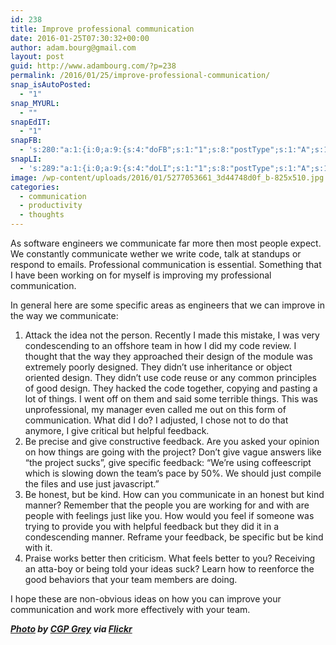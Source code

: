 ```yaml
---
id: 238
title: Improve professional communication
date: 2016-01-25T07:30:32+00:00
author: adam.bourg@gmail.com
layout: post
guid: http://www.adambourg.com/?p=238
permalink: /2016/01/25/improve-professional-communication/
snap_isAutoPosted:
  - "1"
snap_MYURL:
  - ""
snapEdIT:
  - "1"
snapFB:
  - 's:280:"a:1:{i:0;a:9:{s:4:"doFB";s:1:"1";s:8:"postType";s:1:"A";s:10:"AttachPost";s:1:"2";s:10:"SNAPformat";s:51:"New post (%TITLE%) has been published on %SITENAME%";s:9:"isAutoImg";s:1:"A";s:8:"imgToUse";s:0:"";s:9:"isAutoURL";s:1:"A";s:8:"urlToUse";s:0:"";s:11:"isPrePosted";s:1:"1";}}";'
snapLI:
  - 's:289:"a:1:{i:0;a:9:{s:4:"doLI";s:1:"1";s:8:"postType";s:1:"A";s:10:"SNAPformat";s:41:"New post has been published on %SITENAME%";s:11:"SNAPformatT";s:18:"New Post - %TITLE%";s:9:"isAutoImg";s:1:"A";s:8:"imgToUse";s:0:"";s:9:"isAutoURL";s:1:"A";s:8:"urlToUse";s:0:"";s:11:"isPrePosted";s:1:"1";}}";'
image: /wp-content/uploads/2016/01/5277053661_3d44748d0f_b-825x510.jpg
categories:
  - communication
  - productivity
  - thoughts
---
```

As software engineers we communicate far more then most people expect. We constantly communicate wether we write code, talk at standups or respond to emails. Professional communication is essential. Something that I have been working on for myself is improving my professional communication.

In general here are some specific areas as engineers that we can improve in the way we communicate:

<!--more-->

  1. Attack the idea not the person. Recently I made this mistake, I was very condescending to an offshore team in how I did my code review. I thought that the way they approached their design of the module was extremely poorly designed. They didn&#8217;t use inheritance or object oriented design. They didn&#8217;t use code reuse or any common principles of good design. They hacked the code together, copying and pasting a lot of things. I went off on them and said some terrible things. This was unprofessional, my manager even called me out on this form of communication. What did I do? I adjusted, I chose not to do that anymore, I give critical but helpful feedback.
  2. Be precise and give constructive feedback. Are you asked your opinion on how things are going with the project? Don&#8217;t give vague answers like &#8220;the project sucks&#8221;, give specific feedback: &#8220;We&#8217;re using coffeescript which is slowing down the team&#8217;s pace by 50%. We should just compile the files and use just javascript.&#8221;
  3. Be honest, but be kind. How can you communicate in an honest but kind manner? Remember that the people you are working for and with are people with feelings just like you. How would you feel if someone was trying to provide you with helpful feedback but they did it in a condescending manner. Reframe your feedback, be specific but be kind with it.
  4. Praise works better then criticism. What feels better to you? Receiving an atta-boy or being told your ideas suck? Learn how to reenforce the good behaviors that your team members are doing.

I hope these are non-obvious ideas on how you can improve your communication and work more effectively with your team.

**_<a href="https://www.flickr.com/photos/cgpgrey/5277053661/in/photolist-93jhcP-ejcuCr-ATGLY-ejciDr-4n7jMJ-54MAo8-kryB3x-3Rffi3-6uwkq8-ejcgXr-ejcnDD-eji2Mq-ejckWB-5ZCoV-ezZGx-4nnTiG-ouR8v5-msuEDp-aaBbBG-eji8Wm-ejcmZR-ejifhG-ejcjY6-eji43m-ejcf32-ejcuXn-eji6mN-ejcfni-ejidMw-ejig5h-ejcfJ2-ejieZW-eji4kQ-ejco3x-ejcoKB-eji71s-o893on-cyxGZJ-9td6b-pHFpA5-dzsVX7-hRehnL-ptktR4-6y2HtB-j4r5Ap-wifiMA-raVtUr-ecw7Tv-peKDv-5WYgQ3" target="_blank">Photo</a> by <a href="https://www.flickr.com/photos/cgpgrey/" target="_blank">CGP Grey</a> via <a href="https://www.flickr.com" target="_blank">Flickr</a>_**

<div data-animation="no-animation" data-icons-animation="no-animation" data-overlay="" data-change-size="" data-button-size="1" style="font-size:1em;display:none;" class="supsystic-social-sharing supsystic-social-sharing-package-flat supsystic-social-sharing-content supsystic-social-sharing-content-align-center">
  <a class="social-sharing-button sharer-flat sharer-flat-1 counter-standard without-counter mail" target="_blank" title="Mail" href="#" data-nid="16" data-pid="1" data-post-id="238" data-url="http://www.adambourg.com/wp-admin/admin-ajax.php" data-action="" rel="nofollow"><i class="fa fa-fw fa-paper-plane"></i>
  
  <div class="counter-wrap standard">
    <span class="counter"></span>
  </div></a>
  
  <a class="social-sharing-button sharer-flat sharer-flat-1 counter-standard without-counter facebook" target="_blank" title="Facebook" href="http://www.facebook.com/sharer.php?u=http%3A%2F%2Fwww.adambourg.com%2F2016%2F01%2F25%2Fimprove-professional-communication%2F" data-nid="1" data-pid="1" data-post-id="238" data-url="http://www.adambourg.com/wp-admin/admin-ajax.php" data-action="" rel="nofollow"><i class="fa fa-fw fa-facebook"></i>
  
  <div class="counter-wrap standard">
    <span class="counter"></span>
  </div></a>
  
  <a class="social-sharing-button sharer-flat sharer-flat-1 counter-standard without-counter twitter" target="_blank" title="Twitter" href="https://twitter.com/share?url=http%3A%2F%2Fwww.adambourg.com%2F2016%2F01%2F25%2Fimprove-professional-communication%2F&text=Improve+professional+communication" data-nid="2" data-pid="1" data-post-id="238" data-url="http://www.adambourg.com/wp-admin/admin-ajax.php" data-action="" rel="nofollow"><i class="fa fa-fw fa-twitter"></i>
  
  <div class="counter-wrap standard">
    <span class="counter"></span>
  </div></a>
  
  <a class="social-sharing-button sharer-flat sharer-flat-1 counter-standard without-counter linkedin" target="_blank" title="Linkedin" href="https://www.linkedin.com/shareArticle?mini=true&title=Improve+professional+communication&url=http%3A%2F%2Fwww.adambourg.com%2F2016%2F01%2F25%2Fimprove-professional-communication%2F" data-nid="13" data-pid="1" data-post-id="238" data-url="http://www.adambourg.com/wp-admin/admin-ajax.php" data-action="" rel="nofollow"><i class="fa fa-fw fa-linkedin"></i>
  
  <div class="counter-wrap standard">
    <span class="counter"></span>
  </div></a>
  
  <a class="social-sharing-button sharer-flat sharer-flat-1 counter-standard without-counter reddit" target="_blank" title="Reddit" href="http://reddit.com/submit?url=http%3A%2F%2Fwww.adambourg.com%2F2016%2F01%2F25%2Fimprove-professional-communication%2F&title=Improve+professional+communication" data-nid="6" data-pid="1" data-post-id="238" data-url="http://www.adambourg.com/wp-admin/admin-ajax.php" data-action="" rel="nofollow"><i class="fa fa-fw fa-reddit"></i>
  
  <div class="counter-wrap standard">
    <span class="counter"></span>
  </div></a>
</div>